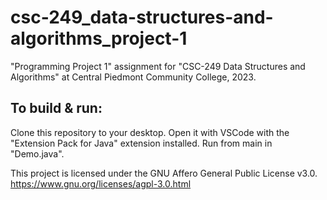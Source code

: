 # csc-249_data-structures-and-algorithms_project-1
"Programming Project 1" assignment for "CSC-249 Data Structures and Algorithms" at Central Piedmont Community College, 2023.

## To build & run:
Clone this repository to your desktop.
Open it with VSCode with the "Extension Pack for Java" extension installed.
Run from main in "Demo.java".

This project is licensed under the GNU Affero General Public License v3.0. 
https://www.gnu.org/licenses/agpl-3.0.html
